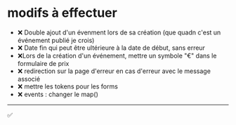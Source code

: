 # modifs à effectuer
- ❌ Double ajout d'un évenment lors de sa création (que quadn c'est un événement publié je crois)
- ❌ Date fin qui peut être ultérieure à la date de début, sans erreur
- ❌Lors de la création d'un événement, mettre un symbole "€" dans le formulaire de prix
- ❌ redirection sur la page d'erreur en cas d'erreur avec le message associé
- ❌ mettre les tokens pour les forms
- ❌ events : changer le map()
---
✅